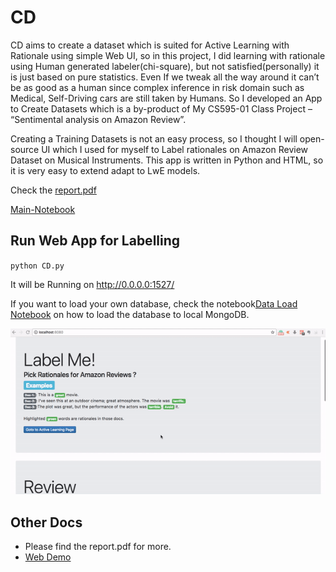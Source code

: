 # CD

CD aims to create a dataset which is suited for Active Learning with Rationale using simple Web UI, so in this project, I did learning with rationale using Human generated labeler(chi-square), but not satisfied(personally) it is just based on pure statistics. Even If we tweak all the way around it can’t be as good as a human since complex inference in risk domain such as Medical, Self-Driving cars are still taken by Humans. So I developed an App to Create Datasets which is a by-product of My CS595-01 Class Project – “Sentimental analysis on Amazon Review”.

Creating a Training Datasets is not an easy process, so I thought I will open-source UI which I used for myself to Label rationales on Amazon Review Dataset on Musical Instruments. This app is written in Python and HTML, so it is very easy to extend adapt to LwE models. 


Check the [report.pdf](Report.pdf)

[Main-Notebook](notebook/IML-Project-Final.ipynb)

## Run Web App for Labelling
`python CD.py`

It will be Running on http://0.0.0.0:1527/  

If you want to load your own database, check the notebook[Data Load Notebook](data-load-mongodb.ipynb) on how to load the database to local MongoDB. 

<img src="webui-ver1.gif"/>




## Other Docs
- Please find the report.pdf for more.
- [Web Demo](demo.mov)
